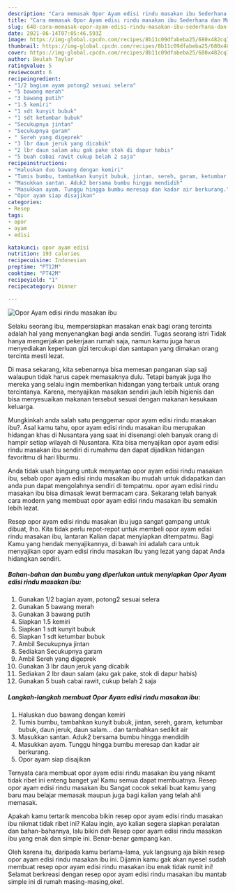 ```yaml
---
description: "Cara memasak Opor Ayam edisi rindu masakan ibu Sederhana dan Mudah Dibuat"
title: "Cara memasak Opor Ayam edisi rindu masakan ibu Sederhana dan Mudah Dibuat"
slug: 648-cara-memasak-opor-ayam-edisi-rindu-masakan-ibu-sederhana-dan-mudah-dibuat
date: 2021-06-14T07:05:46.593Z
image: https://img-global.cpcdn.com/recipes/8b11c09dfabeba25/680x482cq70/opor-ayam-edisi-rindu-masakan-ibu-foto-resep-utama.jpg
thumbnail: https://img-global.cpcdn.com/recipes/8b11c09dfabeba25/680x482cq70/opor-ayam-edisi-rindu-masakan-ibu-foto-resep-utama.jpg
cover: https://img-global.cpcdn.com/recipes/8b11c09dfabeba25/680x482cq70/opor-ayam-edisi-rindu-masakan-ibu-foto-resep-utama.jpg
author: Beulah Taylor
ratingvalue: 5
reviewcount: 6
recipeingredient:
- "1/2 bagian ayam potong2 sesuai selera"
- "5 bawang merah"
- "3 bawang putih"
- "1.5 kemiri"
- "1 sdt kunyit bubuk"
- "1 sdt ketumbar bubuk"
- "Secukupnya jintan"
- "Secukupnya garam"
- " Sereh yang digeprek"
- "3 lbr daun jeruk yang dicabik"
- "2 lbr daun salam aku gak pake stok di dapur habis"
- "5 buah cabai rawit cukup belah 2 saja"
recipeinstructions:
- "Haluskan duo bawang dengan kemiri"
- "Tumis bumbu, tambahkan kunyit bubuk, jintan, sereh, garam, ketumbar bubuk, daun jeruk, daun salam... dan tambahkan sedikit air"
- "Masukkan santan. Aduk2 bersama bumbu hingga mendidih"
- "Masukkan ayam. Tunggu hingga bumbu meresap dan kadar air berkurang."
- "Opor ayam siap disajikan"
categories:
- Resep
tags:
- opor
- ayam
- edisi

katakunci: opor ayam edisi 
nutrition: 193 calories
recipecuisine: Indonesian
preptime: "PT12M"
cooktime: "PT42M"
recipeyield: "1"
recipecategory: Dinner

---
```



![Opor Ayam edisi rindu masakan ibu](https://img-global.cpcdn.com/recipes/8b11c09dfabeba25/680x482cq70/opor-ayam-edisi-rindu-masakan-ibu-foto-resep-utama.jpg)

Selaku seorang ibu, mempersiapkan masakan enak bagi orang tercinta adalah hal yang menyenangkan bagi anda sendiri. Tugas seorang istri Tidak hanya mengerjakan pekerjaan rumah saja, namun kamu juga harus menyediakan keperluan gizi tercukupi dan santapan yang dimakan orang tercinta mesti lezat.

Di masa  sekarang, kita sebenarnya bisa memesan panganan siap saji walaupun tidak harus capek memasaknya dulu. Tetapi banyak juga lho mereka yang selalu ingin memberikan hidangan yang terbaik untuk orang tercintanya. Karena, menyajikan masakan sendiri jauh lebih higienis dan bisa menyesuaikan makanan tersebut sesuai dengan makanan kesukaan keluarga. 



Mungkinkah anda salah satu penggemar opor ayam edisi rindu masakan ibu?. Asal kamu tahu, opor ayam edisi rindu masakan ibu merupakan hidangan khas di Nusantara yang saat ini disenangi oleh banyak orang di hampir setiap wilayah di Nusantara. Kita bisa menyajikan opor ayam edisi rindu masakan ibu sendiri di rumahmu dan dapat dijadikan hidangan favoritmu di hari liburmu.

Anda tidak usah bingung untuk menyantap opor ayam edisi rindu masakan ibu, sebab opor ayam edisi rindu masakan ibu mudah untuk didapatkan dan anda pun dapat mengolahnya sendiri di tempatmu. opor ayam edisi rindu masakan ibu bisa dimasak lewat bermacam cara. Sekarang telah banyak cara modern yang membuat opor ayam edisi rindu masakan ibu semakin lebih lezat.

Resep opor ayam edisi rindu masakan ibu juga sangat gampang untuk dibuat, lho. Kita tidak perlu repot-repot untuk membeli opor ayam edisi rindu masakan ibu, lantaran Kalian dapat menyiapkan ditempatmu. Bagi Kamu yang hendak menyajikannya, di bawah ini adalah cara untuk menyajikan opor ayam edisi rindu masakan ibu yang lezat yang dapat Anda hidangkan sendiri.

<!--inarticleads1-->

##### Bahan-bahan dan bumbu yang diperlukan untuk menyiapkan Opor Ayam edisi rindu masakan ibu:

1. Gunakan 1/2 bagian ayam, potong2 sesuai selera
1. Gunakan 5 bawang merah
1. Gunakan 3 bawang putih
1. Siapkan 1.5 kemiri
1. Siapkan 1 sdt kunyit bubuk
1. Siapkan 1 sdt ketumbar bubuk
1. Ambil Secukupnya jintan
1. Sediakan Secukupnya garam
1. Ambil  Sereh yang digeprek
1. Gunakan 3 lbr daun jeruk yang dicabik
1. Sediakan 2 lbr daun salam (aku gak pake, stok di dapur habis)
1. Gunakan 5 buah cabai rawit, cukup belah 2 saja




<!--inarticleads2-->

##### Langkah-langkah membuat Opor Ayam edisi rindu masakan ibu:

1. Haluskan duo bawang dengan kemiri
1. Tumis bumbu, tambahkan kunyit bubuk, jintan, sereh, garam, ketumbar bubuk, daun jeruk, daun salam... dan tambahkan sedikit air
1. Masukkan santan. Aduk2 bersama bumbu hingga mendidih
1. Masukkan ayam. Tunggu hingga bumbu meresap dan kadar air berkurang.
1. Opor ayam siap disajikan




Ternyata cara membuat opor ayam edisi rindu masakan ibu yang nikamt tidak ribet ini enteng banget ya! Kamu semua dapat membuatnya. Resep opor ayam edisi rindu masakan ibu Sangat cocok sekali buat kamu yang baru mau belajar memasak maupun juga bagi kalian yang telah ahli memasak.

Apakah kamu tertarik mencoba bikin resep opor ayam edisi rindu masakan ibu nikmat tidak ribet ini? Kalau ingin, ayo kalian segera siapkan peralatan dan bahan-bahannya, lalu bikin deh Resep opor ayam edisi rindu masakan ibu yang enak dan simple ini. Benar-benar gampang kan. 

Oleh karena itu, daripada kamu berlama-lama, yuk langsung aja bikin resep opor ayam edisi rindu masakan ibu ini. Dijamin kamu gak akan nyesel sudah membuat resep opor ayam edisi rindu masakan ibu enak tidak rumit ini! Selamat berkreasi dengan resep opor ayam edisi rindu masakan ibu mantab simple ini di rumah masing-masing,oke!.

